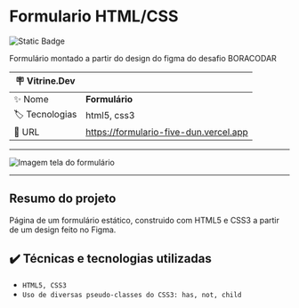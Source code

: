 <h1> Formulario HTML/CSS </h1>

![Static Badge](https://img.shields.io/badge/Status-_Finalizado-green?style=for-the-badge)

Formulário montado a partir do design do figma do desafio BORACODAR

| :placard: Vitrine.Dev |     |
| -------------  | --- |
| :sparkles: Nome        | **Formulário**
| :label: Tecnologias | html5, css3
| :rocket: URL         | https://formulario-five-dun.vercel.app

<hr>

![Imagem tela do formulário](https://github.com/joaoplgaspar/formulario/assets/130015259/a472a994-1e0a-438f-8e8b-8eef60a86970#vitrinedev)

<hr>

## Resumo do projeto

Página de um formulário estático, construido com HTML5 e CSS3 a partir de um design feito no Figma.

## ✔️ Técnicas e tecnologias utilizadas
- ``HTML5, CSS3``
- ``Uso de diversas pseudo-classes do CSS3: has, not, child``
